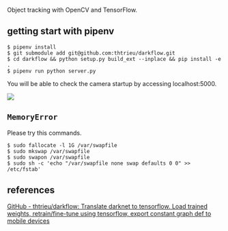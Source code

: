 Object tracking with OpenCV and TensorFlow.

## getting start with pipenv
```console
$ pipenv install
$ git submodule add git@github.com:thtrieu/darkflow.git
$ cd darkflow && python setup.py build_ext --inplace && pip install -e .
$ pipenv run python server.py
```
You will be able to check the camera startup by accessing localhost:5000.

![](https://gyazo.com/cd208c4f54bcb46cd4ecdd0db459d48e)

## `MemoryError`
Please try this commands.
```console
$ sudo fallocate -l 1G /var/swapfile
$ sudo mkswap /var/swapfile
$ sudo swapon /var/swapfile
$ sudo sh -c 'echo "/var/swapfile none swap defaults 0 0" >> /etc/fstab'
```

## references
[GitHub - thtrieu/darkflow: Translate darknet to tensorflow. Load trained weights, retrain/fine-tune using tensorflow, export constant graph def to mobile devices](https://github.com/thtrieu/darkflow)
